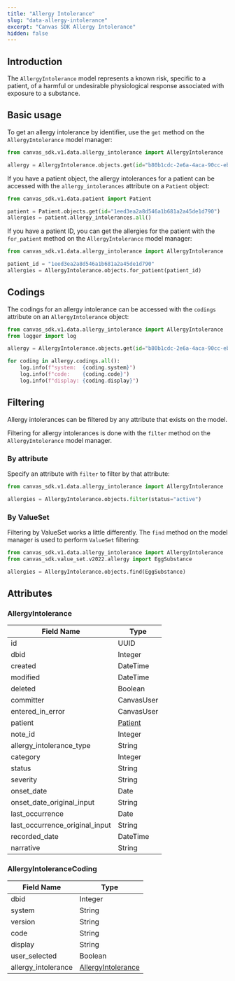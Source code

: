 ```yaml
---
title: "Allergy Intolerance"
slug: "data-allergy-intolerance"
excerpt: "Canvas SDK Allergy Intolerance"
hidden: false
---
```


## Introduction

The `AllergyIntolerance` model represents a known risk, specific to a patient, of a harmful or undesirable physiological response associated with exposure to a substance.

## Basic usage

To get an allergy intolerance by identifier, use the `get` method on the `AllergyIntolerance` model manager:

```python
from canvas_sdk.v1.data.allergy_intolerance import AllergyIntolerance

allergy = AllergyIntolerance.objects.get(id="b80b1cdc-2e6a-4aca-90cc-ebc02e683f35")
```

If you have a patient object, the allergy intolerances for a patient can be accessed with the `allergy_intolerances` attribute on a `Patient` object:

```python
from canvas_sdk.v1.data.patient import Patient

patient = Patient.objects.get(id="1eed3ea2a8d546a1b681a2a45de1d790")
allergies = patient.allergy_intolerances.all()
```

If you have a patient ID, you can get the allergies for the patient with the `for_patient` method on the `AllergyIntolerance` model manager:

```python
from canvas_sdk.v1.data.allergy_intolerance import AllergyIntolerance

patient_id = "1eed3ea2a8d546a1b681a2a45de1d790"
allergies = AllergyIntolerance.objects.for_patient(patient_id)
```

## Codings

The codings for an allergy intolerance can be accessed with the `codings` attribute on an `AllergyIntolerance` object:

```python
from canvas_sdk.v1.data.allergy_intolerance import AllergyIntolerance
from logger import log

allergy = AllergyIntolerance.objects.get(id="b80b1cdc-2e6a-4aca-90cc-ebc02e683f35")

for coding in allergy.codings.all():
    log.info(f"system:  {coding.system}")
    log.info(f"code:    {coding.code}")
    log.info(f"display: {coding.display}")
```

## Filtering

Allergy intolerances can be filtered by any attribute that exists on the model.

Filtering for allergy intolerances is done with the `filter` method on the `AllergyIntolerance` model manager.

### By attribute

Specify an attribute with `filter` to filter by that attribute:

```python
from canvas_sdk.v1.data.allergy_intolerance import AllergyIntolerance

allergies = AllergyIntolerance.objects.filter(status="active")
```

### By ValueSet

Filtering by ValueSet works a little differently. The `find` method on the model manager is used to perform `ValueSet` filtering:

```python
from canvas_sdk.v1.data.allergy_intolerance import AllergyIntolerance
from canvas_sdk.value_set.v2022.allergy import EggSubstance

allergies = AllergyIntolerance.objects.find(EggSubstance)
```

## Attributes

### AllergyIntolerance

| Field Name                     | Type                                  |
|--------------------------------|---------------------------------------|
| id                             | UUID                                  |
| dbid                           | Integer                               |
| created                        | DateTime                              |
| modified                       | DateTime                              |
| deleted                        | Boolean                               |
| committer                      | CanvasUser                            |
| entered_in_error               | CanvasUser                            |
| patient                        | [Patient](/sdk/data-patient/#patient) |
| note_id                        | Integer                               |
| allergy_intolerance_type       | String                                |
| category                       | Integer                               |
| status                         | String                                |
| severity                       | String                                |
| onset_date                     | Date                                  |
| onset_date_original_input      | String                                |
| last_occurrence                | Date                                  |
| last_occurrence_original_input | String                                |
| recorded_date                  | DateTime                              |
| narrative                      | String                                |

### AllergyIntoleranceCoding

| Field Name          | Type                                                                    |
|---------------------|-------------------------------------------------------------------------|
| dbid                | Integer                                                                 |
| system              | String                                                                  |
| version             | String                                                                  |
| code                | String                                                                  |
| display             | String                                                                  |
| user_selected       | Boolean                                                                 |
| allergy_intolerance | [AllergyIntolerance](/sdk/data-allergy-intolerance/#allergyintolerance) |

<br/>
<br/>
<br/>
